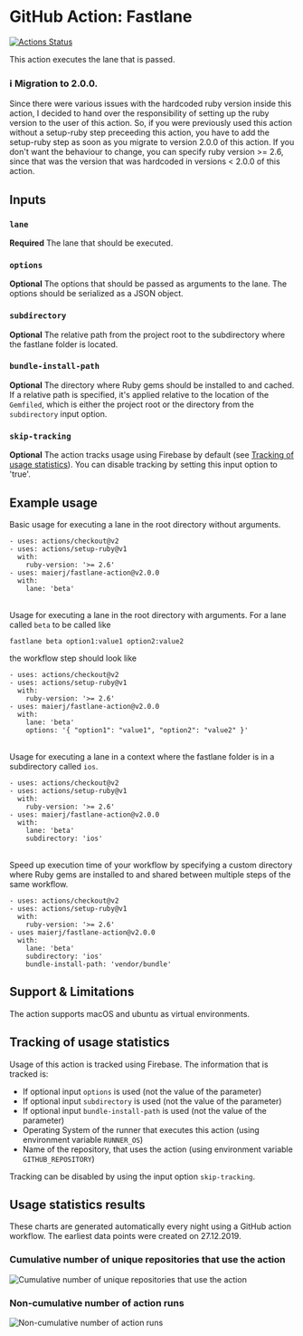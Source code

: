 # GitHub Action: Fastlane

[![Actions Status](https://github.com/maierj/fastlane-action-test/workflows/Fastlane%20action%20test/badge.svg)](https://github.com/maierj/fastlane-action-test/actions)

This action executes the lane that is passed.

### :information_source: **Migration to 2.0.0.**
Since there were various issues with the hardcoded ruby version inside this action, I decided to hand over the responsibility of setting up the ruby version to the user of this action.
So, if you were previously used this action without a setup-ruby step preceeding this action, you have to add the setup-ruby step as soon as you migrate to version 2.0.0 of this action.
If you don't want the behaviour to change, you can specify ruby version >= 2.6, since that was the version that was hardcoded in versions < 2.0.0 of this action.

## Inputs

### `lane`

**Required** The lane that should be executed.

### `options`

**Optional** The options that should be passed as arguments to the lane. The options should be serialized as a JSON object.

### `subdirectory`

**Optional** The relative path from the project root to the subdirectory where the fastlane folder is located.

### `bundle-install-path`

**Optional** The directory where Ruby gems should be installed to and cached. If a relative path is specified, it's applied relative to the location of the `Gemfiled`, which is either the project root or the directory from the `subdirectory` input option.

### `skip-tracking`

**Optional** The action tracks usage using Firebase by default (see [Tracking of usage statistics](https://github.com/maierj/fastlane-action#tracking-of-usage-statistics)). You can disable tracking by setting this input option to 'true'.

## Example usage

Basic usage for executing a lane in the root directory without arguments.

```
- uses: actions/checkout@v2
- uses: actions/setup-ruby@v1
  with:
    ruby-version: '>= 2.6'
- uses: maierj/fastlane-action@v2.0.0
  with:
    lane: 'beta'
```
\
Usage for executing a lane in the root directory with arguments.
For a lane called `beta` to be called like
```
fastlane beta option1:value1 option2:value2
```
the workflow step should look like
```
- uses: actions/checkout@v2
- uses: actions/setup-ruby@v1
  with:
    ruby-version: '>= 2.6'
- uses: maierj/fastlane-action@v2.0.0
  with:
    lane: 'beta'
    options: '{ "option1": "value1", "option2": "value2" }'
```
\
Usage for executing a lane in a context where the fastlane folder is in a subdirectory called `ios`.

```
- uses: actions/checkout@v2
- uses: actions/setup-ruby@v1
  with:
    ruby-version: '>= 2.6'
- uses: maierj/fastlane-action@v2.0.0
  with:
    lane: 'beta'
    subdirectory: 'ios'
```
\
Speed up execution time of your workflow by specifying a custom directory where Ruby gems are installed to and shared between multiple steps of the same workflow.

```
- uses: actions/checkout@v2
- uses: actions/setup-ruby@v1
  with:
    ruby-version: '>= 2.6'
- uses maierj/fastlane-action@v2.0.0
  with:
    lane: 'beta'
    subdirectory: 'ios'
    bundle-install-path: 'vendor/bundle'
```
## Support & Limitations

The action supports macOS and ubuntu as virtual environments.

## Tracking of usage statistics

Usage of this action is tracked using Firebase. The information that is tracked is:
- If optional input `options` is used (not the value of the parameter)
- If optional input `subdirectory` is used (not the value of the parameter)
- If optional input `bundle-install-path` is used (not the value of the parameter)
- Operating System of the runner that executes this action (using environment variable `RUNNER_OS`)
- Name of the repository, that uses the action (using environment variable `GITHUB_REPOSITORY`)

Tracking can be disabled by using the input option `skip-tracking`.

## Usage statistics results

These charts are generated automatically every night using a GitHub action workflow. The earliest data points were created on 27.12.2019.

### Cumulative number of unique repositories that use the action
![Cumulative number of unique repositories that use the action](/../master/usage-statistics-charts/unique-repositories.png)

### Non-cumulative number of action runs
![Non-cumulative number of action runs](/../master/usage-statistics-charts/total-runs.png)